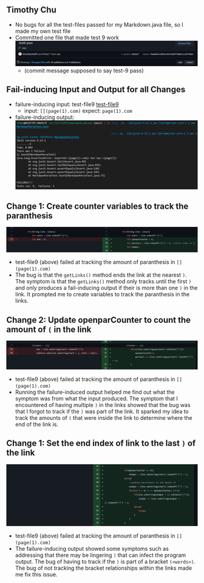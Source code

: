 ## Timothy Chu
* No bugs for all the test-files passed for my Markdown.java file, so I made my own test file
* Committed one file that made test 9 work
 ![](commitName.png)
    * (commit message supposed to say test-9 pass)
 
## Fail-inducing Input and Output for all Changes
- failure-inducing input: test-file9 [test-file9](https://raw.githubusercontent.com/timothychu99/markdown-parse/main/test-file9.md)
    - input: ``[](page(1).com)`` expect: ``page(1).com``
- failure-inducing output: ![ssss](test-9fail.png)

## Change 1: Create counter variables to track the paranthesis
 ![change1](parse1.png)
 * test-file9 (above) failed at tracking the amount of paranthesis in ``[](page(1).com)``
 * The bug is that the ``getLinks()`` method ends the link at the nearest ``)``. The symptom is that the  ``getLinks()`` method only tracks until the first ``)`` and only produces a fail-inducing output if their is more than one ``)`` in the link. It prompted me to create variables to track the paranthesis in the links.
## Change 2: Update openparCounter to count the amount of `(` in the link
 ![change2](parse2.png) 
 * test-file9 (above) failed at tracking the amount of paranthesis in ``[](page(1).com)``
 * Running the failure-induced output helped me find out what the symptom was from what the input produced. The symptom that I encountered of having multiple ``)`` in the links showed that the bug was that I forgot to track if the ``)`` was part of the link. It sparked my idea to track the amounts of ```(``` that were inside the link to determine where the end of the link is.
## Change 1: Set the end index of link to the last ``)`` of the link 
 ![change3](parse3.png)
 * test-file9 (above) failed at tracking the amount of paranthesis in ``[](page(1).com)``
 * The failure-inducing output showed some symptoms such as addressing that there may be lingering ``)`` that can infect the program output. The bug of having
to track if the ``)`` is part of a bracket ``(<words>)``. The bug of not tracking the bracket relationships within the links made me fix this issue.
